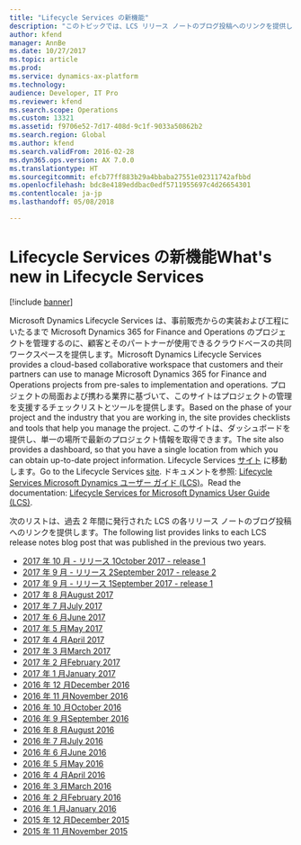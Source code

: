 ```yaml
---
title: "Lifecycle Services の新機能"
description: "このトピックでは、LCS リリース ノートのブログ投稿へのリンクを提供します。"
author: kfend
manager: AnnBe
ms.date: 10/27/2017
ms.topic: article
ms.prod: 
ms.service: dynamics-ax-platform
ms.technology: 
audience: Developer, IT Pro
ms.reviewer: kfend
ms.search.scope: Operations
ms.custom: 13321
ms.assetid: f9706e52-7d17-408d-9c1f-9033a50862b2
ms.search.region: Global
ms.author: kfend
ms.search.validFrom: 2016-02-28
ms.dyn365.ops.version: AX 7.0.0
ms.translationtype: HT
ms.sourcegitcommit: efcb77ff883b29a4bbaba27551e02311742afbbd
ms.openlocfilehash: bdc8e4189eddbac0edf5711955697c4d26654301
ms.contentlocale: ja-jp
ms.lasthandoff: 05/08/2018

---
```


# <a name="whats-new-in-lifecycle-services"></a><span data-ttu-id="dd4f2-103">Lifecycle Services の新機能</span><span class="sxs-lookup"><span data-stu-id="dd4f2-103">What's new in Lifecycle Services</span></span>

[!include [banner](../includes/banner.md)]

<span data-ttu-id="dd4f2-104">Microsoft Dynamics Lifecycle Services は、事前販売からの実装および工程にいたるまで Microsoft Dynamics 365 for Finance and Operations のプロジェクトを管理するのに、顧客とそのパートナーが使用できるクラウドベースの共同ワークスペースを提供します。</span><span class="sxs-lookup"><span data-stu-id="dd4f2-104">Microsoft Dynamics Lifecycle Services provides a cloud-based collaborative workspace that customers and their partners can use to manage Microsoft Dynamics 365 for Finance and Operations projects from pre-sales to implementation and operations.</span></span> <span data-ttu-id="dd4f2-105">プロジェクトの局面および携わる業界に基づいて、このサイトはプロジェクトの管理を支援するチェックリストとツールを提供します。</span><span class="sxs-lookup"><span data-stu-id="dd4f2-105">Based on the phase of your project and the industry that you are working in, the site provides checklists and tools that help you manage the project.</span></span> <span data-ttu-id="dd4f2-106">このサイトは、ダッシュボードを提供し、単一の場所で最新のプロジェクト情報を取得できます。</span><span class="sxs-lookup"><span data-stu-id="dd4f2-106">The site also provides a dashboard, so that you have a single location from which you can obtain up-to-date project information.</span></span> <span data-ttu-id="dd4f2-107">Lifecycle Services [サイト](https://lcs.dynamics.com/en/) に移動します。</span><span class="sxs-lookup"><span data-stu-id="dd4f2-107">Go to the Lifecycle Services [site](https://lcs.dynamics.com/en/).</span></span> <span data-ttu-id="dd4f2-108">ドキュメントを参照: [Lifecycle Services Microsoft Dynamics ユーザー ガイド (LCS)](lcs-user-guide.md)。</span><span class="sxs-lookup"><span data-stu-id="dd4f2-108">Read the documentation: [Lifecycle Services for Microsoft Dynamics User Guide (LCS)](lcs-user-guide.md).</span></span>

<span data-ttu-id="dd4f2-109">次のリストは、過去 2 年間に発行された LCS の各リリース ノートのブログ投稿へのリンクを提供します。</span><span class="sxs-lookup"><span data-stu-id="dd4f2-109">The following list provides links to each LCS release notes blog post that was published in the previous two years.</span></span>

- [<span data-ttu-id="dd4f2-110">2017 年 10 月 - リリース 1</span><span class="sxs-lookup"><span data-stu-id="dd4f2-110">October 2017 - release 1</span></span>](https://blogs.msdn.microsoft.com/lcs/2017/10/10/lcs-october-2017-release-1-release-notes/)
- [<span data-ttu-id="dd4f2-111">2017 年 9 月 - リリース 2</span><span class="sxs-lookup"><span data-stu-id="dd4f2-111">September 2017 - release 2</span></span>](https://blogs.msdn.microsoft.com/lcs/2017/09/27/lcs-september-2017-release-2-release-notes/)
- [<span data-ttu-id="dd4f2-112">2017 年 9 月 - リリース 1</span><span class="sxs-lookup"><span data-stu-id="dd4f2-112">September 2017 - release 1</span></span>](https://blogs.msdn.microsoft.com/lcs/2017/09/14/september-release-notes-2/)
- [<span data-ttu-id="dd4f2-113">2017 年 8 月</span><span class="sxs-lookup"><span data-stu-id="dd4f2-113">August 2017</span></span>](https://blogs.msdn.microsoft.com/lcs/2017/08/17/august-release-notes-2/)
- [<span data-ttu-id="dd4f2-114">2017 年 7 月</span><span class="sxs-lookup"><span data-stu-id="dd4f2-114">July 2017</span></span>](https://blogs.msdn.microsoft.com/lcs/2017/07/20/july-release-notes-2/)
- [<span data-ttu-id="dd4f2-115">2017 年 6 月</span><span class="sxs-lookup"><span data-stu-id="dd4f2-115">June 2017</span></span>](https://blogs.msdn.microsoft.com/lcs/2017/06/15/june-release-notes/)
- [<span data-ttu-id="dd4f2-116">2017 年 5 月</span><span class="sxs-lookup"><span data-stu-id="dd4f2-116">May 2017</span></span>](https://blogs.msdn.microsoft.com/lcs/2017/05/18/may-release-notes-2/)
- [<span data-ttu-id="dd4f2-117">2017 年 4 月</span><span class="sxs-lookup"><span data-stu-id="dd4f2-117">April 2017</span></span>](https://blogs.msdn.microsoft.com/lcs/2017/04/27/april-release-notes-2/)
- [<span data-ttu-id="dd4f2-118">2017 年 3 月</span><span class="sxs-lookup"><span data-stu-id="dd4f2-118">March 2017</span></span>](https://blogs.msdn.microsoft.com/lcs/2017/03/30/march-release-notes-2/)
- [<span data-ttu-id="dd4f2-119">2017 年 2 月</span><span class="sxs-lookup"><span data-stu-id="dd4f2-119">February 2017</span></span>](https://blogs.msdn.microsoft.com/lcs/2017/03/03/february-release-notes-2/)
- [<span data-ttu-id="dd4f2-120">2017 年 1 月</span><span class="sxs-lookup"><span data-stu-id="dd4f2-120">January 2017</span></span>](https://blogs.msdn.microsoft.com/lcs/2017/01/26/january-2017-release-notes/)
- [<span data-ttu-id="dd4f2-121">2016 年 12 月</span><span class="sxs-lookup"><span data-stu-id="dd4f2-121">December 2016</span></span>](https://blogs.msdn.microsoft.com/lcs/2016/12/20/december-2016-feature-pack-release-notes/)
- [<span data-ttu-id="dd4f2-122">2016 年 11 月</span><span class="sxs-lookup"><span data-stu-id="dd4f2-122">November 2016</span></span>](https://blogs.msdn.microsoft.com/lcs/2016/12/01/november-2016-release-notes/)
- [<span data-ttu-id="dd4f2-123">2016 年 10 月</span><span class="sxs-lookup"><span data-stu-id="dd4f2-123">October 2016</span></span>](https://blogs.msdn.microsoft.com/lcs/2016/10/27/october-2016-release-notes/)
- [<span data-ttu-id="dd4f2-124">2016 年 9 月</span><span class="sxs-lookup"><span data-stu-id="dd4f2-124">September 2016</span></span>](https://blogs.msdn.microsoft.com/lcs/2016/09/22/september-2016-release-notes/)
- [<span data-ttu-id="dd4f2-125">2016 年 8 月</span><span class="sxs-lookup"><span data-stu-id="dd4f2-125">August 2016</span></span>](https://blogs.msdn.microsoft.com/lcs/2016/09/02/august-2016-release-notes/)
- [<span data-ttu-id="dd4f2-126">2016 年 7 月</span><span class="sxs-lookup"><span data-stu-id="dd4f2-126">July 2016</span></span>](https://blogs.msdn.microsoft.com/lcs/2016/08/02/july-2016-release-notes/)
- [<span data-ttu-id="dd4f2-127">2016 年 6 月</span><span class="sxs-lookup"><span data-stu-id="dd4f2-127">June 2016</span></span>](https://blogs.msdn.microsoft.com/lcs/2016/07/01/june-2016-release-notes/)
- [<span data-ttu-id="dd4f2-128">2016 年 5 月</span><span class="sxs-lookup"><span data-stu-id="dd4f2-128">May 2016</span></span>](https://blogs.msdn.microsoft.com/lcs/2016/05/27/may-2016-release-notes/)
- [<span data-ttu-id="dd4f2-129">2016 年 4 月</span><span class="sxs-lookup"><span data-stu-id="dd4f2-129">April 2016</span></span>](https://blogs.msdn.microsoft.com/lcs/2016/05/02/april-2016-release-notes/)
- [<span data-ttu-id="dd4f2-130">2016 年 3 月</span><span class="sxs-lookup"><span data-stu-id="dd4f2-130">March 2016</span></span>](https://blogs.msdn.microsoft.com/lcs/2016/04/05/march-2016-release-notes/)
- [<span data-ttu-id="dd4f2-131">2016 年 2 月</span><span class="sxs-lookup"><span data-stu-id="dd4f2-131">February 2016</span></span>](https://blogs.msdn.microsoft.com/lcs/2016/02/25/february-2016-release-notes/)
- [<span data-ttu-id="dd4f2-132">2016 年 1 月</span><span class="sxs-lookup"><span data-stu-id="dd4f2-132">January 2016</span></span>](https://blogs.msdn.microsoft.com/lcs/2016/01/29/january-2015-release-notes/)
- [<span data-ttu-id="dd4f2-133">2015 年 12 月</span><span class="sxs-lookup"><span data-stu-id="dd4f2-133">December 2015</span></span>](https://blogs.msdn.microsoft.com/lcs/2015/12/18/december-2015-release-notes/)
- [<span data-ttu-id="dd4f2-134">2015 年 11 月</span><span class="sxs-lookup"><span data-stu-id="dd4f2-134">November 2015</span></span>](https://blogs.msdn.microsoft.com/lcs/2015/11/23/november-2015-release-notes/)

